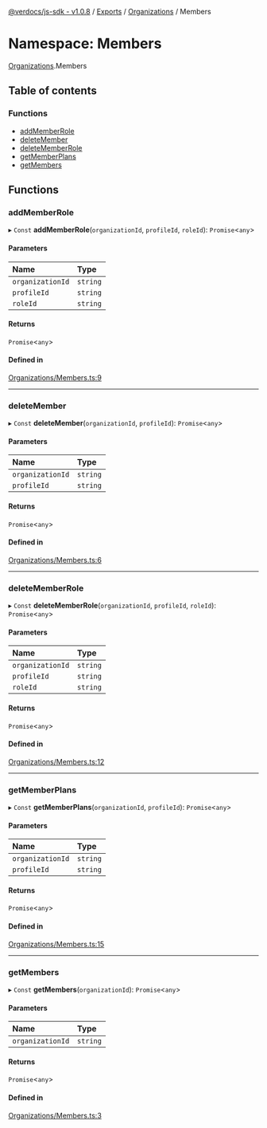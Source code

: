 [@verdocs/js-sdk - v1.0.8](../README.md) / [Exports](../modules.md) / [Organizations](Organizations.md) / Members

# Namespace: Members

[Organizations](Organizations.md).Members

## Table of contents

### Functions

- [addMemberRole](Organizations.Members.md#addmemberrole)
- [deleteMember](Organizations.Members.md#deletemember)
- [deleteMemberRole](Organizations.Members.md#deletememberrole)
- [getMemberPlans](Organizations.Members.md#getmemberplans)
- [getMembers](Organizations.Members.md#getmembers)

## Functions

### addMemberRole

▸ `Const` **addMemberRole**(`organizationId`, `profileId`, `roleId`): `Promise`<`any`\>

#### Parameters

| Name | Type |
| :------ | :------ |
| `organizationId` | `string` |
| `profileId` | `string` |
| `roleId` | `string` |

#### Returns

`Promise`<`any`\>

#### Defined in

[Organizations/Members.ts:9](https://github.com/Verdocs/js-sdk/blob/main/src/Organizations/Members.ts#L9)

___

### deleteMember

▸ `Const` **deleteMember**(`organizationId`, `profileId`): `Promise`<`any`\>

#### Parameters

| Name | Type |
| :------ | :------ |
| `organizationId` | `string` |
| `profileId` | `string` |

#### Returns

`Promise`<`any`\>

#### Defined in

[Organizations/Members.ts:6](https://github.com/Verdocs/js-sdk/blob/main/src/Organizations/Members.ts#L6)

___

### deleteMemberRole

▸ `Const` **deleteMemberRole**(`organizationId`, `profileId`, `roleId`): `Promise`<`any`\>

#### Parameters

| Name | Type |
| :------ | :------ |
| `organizationId` | `string` |
| `profileId` | `string` |
| `roleId` | `string` |

#### Returns

`Promise`<`any`\>

#### Defined in

[Organizations/Members.ts:12](https://github.com/Verdocs/js-sdk/blob/main/src/Organizations/Members.ts#L12)

___

### getMemberPlans

▸ `Const` **getMemberPlans**(`organizationId`, `profileId`): `Promise`<`any`\>

#### Parameters

| Name | Type |
| :------ | :------ |
| `organizationId` | `string` |
| `profileId` | `string` |

#### Returns

`Promise`<`any`\>

#### Defined in

[Organizations/Members.ts:15](https://github.com/Verdocs/js-sdk/blob/main/src/Organizations/Members.ts#L15)

___

### getMembers

▸ `Const` **getMembers**(`organizationId`): `Promise`<`any`\>

#### Parameters

| Name | Type |
| :------ | :------ |
| `organizationId` | `string` |

#### Returns

`Promise`<`any`\>

#### Defined in

[Organizations/Members.ts:3](https://github.com/Verdocs/js-sdk/blob/main/src/Organizations/Members.ts#L3)

